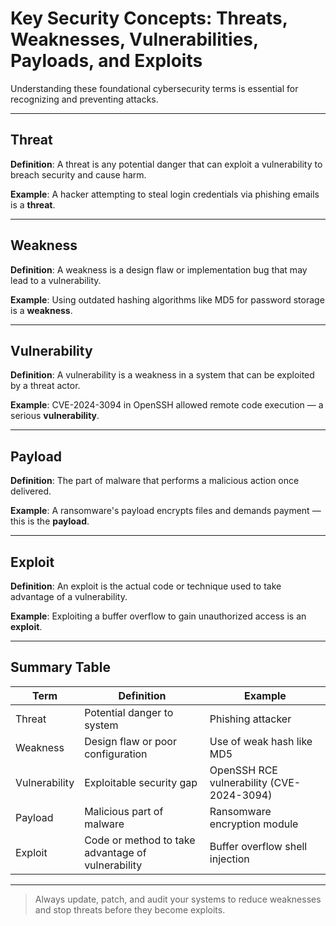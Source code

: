 
# Key Security Concepts: Threats, Weaknesses, Vulnerabilities, Payloads, and Exploits

Understanding these foundational cybersecurity terms is essential for recognizing and preventing attacks.

---

## Threat
**Definition**: A threat is any potential danger that can exploit a vulnerability to breach security and cause harm.

**Example**: A hacker attempting to steal login credentials via phishing emails is a **threat**.

---

## Weakness
**Definition**: A weakness is a design flaw or implementation bug that may lead to a vulnerability.

**Example**: Using outdated hashing algorithms like MD5 for password storage is a **weakness**.

---

## Vulnerability
**Definition**: A vulnerability is a weakness in a system that can be exploited by a threat actor.

**Example**: CVE-2024-3094 in OpenSSH allowed remote code execution — a serious **vulnerability**.

---

## Payload
**Definition**: The part of malware that performs a malicious action once delivered.

**Example**: A ransomware's payload encrypts files and demands payment — this is the **payload**.

---

## Exploit
**Definition**: An exploit is the actual code or technique used to take advantage of a vulnerability.

**Example**: Exploiting a buffer overflow to gain unauthorized access is an **exploit**.

---

## Summary Table

| Term          | Definition                                              | Example                                                   |
|---------------|---------------------------------------------------------|-----------------------------------------------------------|
| Threat        | Potential danger to system                              | Phishing attacker                                         |
| Weakness      | Design flaw or poor configuration                       | Use of weak hash like MD5                                 |
| Vulnerability | Exploitable security gap                                | OpenSSH RCE vulnerability (CVE-2024-3094)                 |
| Payload       | Malicious part of malware                               | Ransomware encryption module                              |
| Exploit       | Code or method to take advantage of vulnerability       | Buffer overflow shell injection                           |

---

> Always update, patch, and audit your systems to reduce weaknesses and stop threats before they become exploits.
